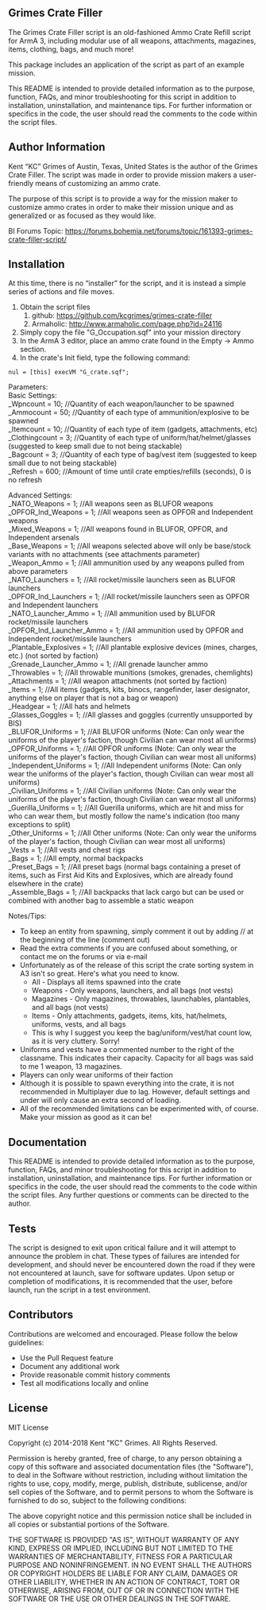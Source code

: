 ## Grimes Crate Filler

The Grimes Crate Filler script is an old-fashioned Ammo Crate Refill script for ArmA 3, including modular use of all weapons, attachments, magazines, items, clothing, bags, and much more!

This package includes an application of the script as part of an example mission. 

This README is intended to provide detailed information as to the purpose, function, FAQs, and minor troubleshooting for this script in addition to installation, uninstallation, and maintenance tips. For further information or specifics in the code, the user should read the comments to the code within the script files. 

## Author Information

Kent “KC” Grimes of Austin, Texas, United States is the author of the Grimes Crate Filler. The script was made in order to provide mission makers a user-friendly means of customizing an ammo crate.

The purpose of this script is to provide a way for the mission maker to customize ammo crates in order to make their mission unique and as generalized or as focused as they would like. 

BI Forums Topic: https://forums.bohemia.net/forums/topic/161393-grimes-crate-filler-script/

## Installation

At this time, there is no “installer” for the script, and it is instead a simple series of actions and file moves.  

1. Obtain the script files
	1. github: https://github.com/kcgrimes/grimes-crate-filler
	1. Armaholic: http://www.armaholic.com/page.php?id=24116
2. Simply copy the file "G_Occupation.sqf" into your mission directory
3. In the ArmA 3 editor, place an ammo crate found in the Empty -> Ammo section. 
4. In the crate's Init field, type the following command:

```
nul = [this] execVM "G_crate.sqf";
```

Parameters:  
Basic Settings:  
_Wpncount                = 10;   //Quantity of each weapon/launcher to be spawned  
_Ammocount               = 50;   //Quantity of each type of ammunition/explosive to be spawned  
_Itemcount               = 10;   //Quantity of each type of item (gadgets, attachments, etc)  
_Clothingcount           = 3;    //Quantity of each type of uniform/hat/helmet/glasses (suggested to keep small due to not being stackable)  
_Bagcount                = 3;    //Quantity of each type of bag/vest item (suggested to keep small due to not being stackable)  
_Refresh                 = 600;  //Amount of time until crate empties/refills (seconds), 0 is no refresh  

Advanced Settings:  
_NATO_Weapons              = 1; //All weapons seen as BLUFOR weapons  
_OPFOR_Ind_Weapons         = 1; //All weapons seen as OPFOR and Independent weapons  
_Mixed_Weapons             = 1; //All weapons found in BLUFOR, OPFOR, and Independent arsenals  
_Base_Weapons              = 1; //All weapons selected above will only be base/stock variants with no attachments (see attachments parameter)  
_Weapon_Ammo               = 1; //All ammunition used by any weapons pulled from above parameters  
_NATO_Launchers            = 1; //All rocket/missile launchers seen as BLUFOR launchers  
_OPFOR_Ind_Launchers       = 1; //All rocket/missile launchers seen as OPFOR and Independent launchers  
_NATO_Launcher_Ammo        = 1; //All ammunition used by BLUFOR rocket/missile launchers  
_OPFOR_Ind_Launcher_Ammo   = 1; //All ammunition used by OPFOR and Independent rocket/missile launchers  
_Plantable_Explosives      = 1; //All plantable explosive devices (mines, charges, etc.) (not sorted by faction)  
_Grenade_Launcher_Ammo     = 1; //All grenade launcher ammo  
_Throwables                = 1; //All throwable munitions (smokes, grenades, chemlights)  
_Attachments               = 1; //All weapon attachments (not sorted by faction)  
_Items                     = 1; //All items (gadgets, kits, binocs, rangefinder, laser designator, anything else on player that is not a bag or weapon)  
_Headgear                  = 1; //All hats and helmets  
_Glasses_Goggles           = 1; //All glasses and goggles (currently unsupported by BIS)  
_BLUFOR_Uniforms           = 1; //All BLUFOR uniforms (Note: Can only wear the uniforms of the player's faction, though Civilian can wear most all uniforms)  
_OPFOR_Uniforms            = 1; //All OPFOR uniforms (Note: Can only wear the uniforms of the player's faction, though Civilian can wear most all uniforms)  
_Independent_Uniforms      = 1; //All Independent uniforms (Note: Can only wear the uniforms of the player's faction, though Civilian can wear most all uniforms)  
_Civilian_Uniforms         = 1; //All Civilian uniforms (Note: Can only wear the uniforms of the player's faction, though Civilian can wear most all uniforms)  
_Guerilla_Uniforms         = 1; //All Guerilla uniforms, which are hit and miss for who can wear them, but mostly follow the name's indication (too many exceptions to split)  
_Other_Uniforms            = 1; //All Other uniforms (Note: Can only wear the uniforms of the player's faction, though Civilian can wear most all uniforms)  
_Vests                     = 1; //All vests and chest rigs  
_Bags                      = 1; //All empty, normal backpacks  
_Preset_Bags               = 1; //All preset bags (normal bags containing a preset of items, such as First Aid Kits and Explosives, which are already found elsewhere in the crate)  
_Assemble_Bags             = 1; //All backpacks that lack cargo but can be used or combined with another bag to assemble a static weapon

Notes/Tips:
* To keep an entity from spawning, simply comment it out by adding // at the beginning of the line (comment out)
* Read the extra comments if you are confused about something, or contact me on the forums or via e-mail
* Unfortunately as of the release of this script the crate sorting system in A3 isn't so great. Here's what you need to know.
	* All - Displays all items spawned into the crate
	* Weapons - Only weapons, launchers, and all bags (not vests)
	* Magazines - Only magazines, throwables, launchables, plantables, and all bags (not vests)
	* Items - Only attachments, gadgets, items, kits, hat/helmets, uniforms, vests, and all bags
	* This is why I suggest you keep the bag/uniform/vest/hat count low, as it is very cluttery. Sorry!
* Uniforms and vests have a commented number to the right of the classname. This indicates their capacity. Capacity for all bags was said to me 1 weapon, 13 magazines.
* Players can only wear uniforms of their faction
* Although it is possible to spawn everything into the crate, it is not recommended in Multiplayer due to lag. However, default settings and under will only cause an extra second of loading.
* All of the recommended limitations can be experimented with, of course. Make your mission as good as it can be!

## Documentation

This README is intended to provide detailed information as to the purpose, function, FAQs, and minor troubleshooting for this script in addition to installation, uninstallation, and maintenance tips. For further information or specifics in the code, the user should read the comments to the code within the script files. Any further questions or comments can be directed to the author. 

## Tests

The script is designed to exit upon critical failure and it will attempt to announce the problem in chat. These types of failures are intended for development, and should never be encountered down the road if they were not encountered at launch, save for software updates. Upon setup or completion of modifications, it is recommended that the user, before launch, run the script in a test environment.

## Contributors

Contributions are welcomed and encouraged. Please follow the below guidelines:
* Use the Pull Request feature
* Document any additional work
* Provide reasonable commit history comments
* Test all modifications locally and online

## License

MIT License

Copyright (c) 2014-2018 Kent "KC" Grimes. All Rights Reserved.

Permission is hereby granted, free of charge, to any person obtaining a copy of this software and associated documentation files (the "Software"), to deal in the Software without restriction, including without limitation the rights to use, copy, modify, merge, publish, distribute, sublicense, and/or sell copies of the Software, and to permit persons to whom the Software is furnished to do so, subject to the following conditions:

The above copyright notice and this permission notice shall be included in all copies or substantial portions of the Software.

THE SOFTWARE IS PROVIDED "AS IS", WITHOUT WARRANTY OF ANY KIND, EXPRESS OR IMPLIED, INCLUDING BUT NOT LIMITED TO THE WARRANTIES OF MERCHANTABILITY, FITNESS FOR A PARTICULAR PURPOSE AND NONINFRINGEMENT. IN NO EVENT SHALL THE AUTHORS OR COPYRIGHT HOLDERS BE LIABLE FOR ANY CLAIM, DAMAGES OR OTHER LIABILITY, WHETHER IN AN ACTION OF CONTRACT, TORT OR OTHERWISE, ARISING FROM, OUT OF OR IN CONNECTION WITH THE SOFTWARE OR THE USE OR OTHER DEALINGS IN THE SOFTWARE.
